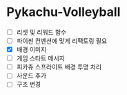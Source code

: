# Pykachu-Volleyball

- [ ] 리셋 및 리워드 함수
- [ ] 파이썬 컨벤션에 맞게 리팩토링 필요
- [X] 배경 이미지
- [ ] 게임 스타트 메시지
- [ ] 피카츄 스프라이트 배경 투명 처리
- [ ] 사운드 추가
- [ ] 구조 변경